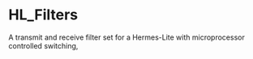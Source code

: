# HL_Filters
A transmit and receive filter set for a Hermes-Lite with microprocessor controlled switching,
